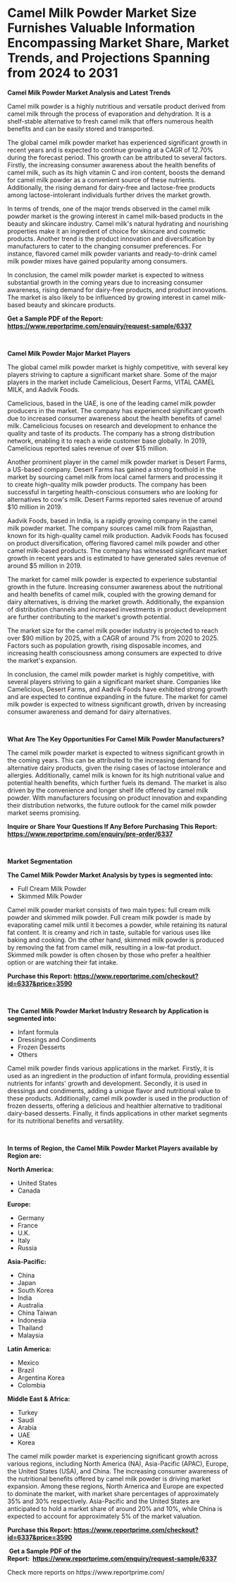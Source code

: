 <p><h1>Camel Milk Powder Market Size Furnishes Valuable Information Encompassing Market Share, Market Trends, and Projections Spanning from 2024 to 2031</h1></p><p><strong>Camel Milk Powder Market Analysis and Latest Trends</strong></p>
<p><p>Camel milk powder is a highly nutritious and versatile product derived from camel milk through the process of evaporation and dehydration. It is a shelf-stable alternative to fresh camel milk that offers numerous health benefits and can be easily stored and transported.</p><p>The global camel milk powder market has experienced significant growth in recent years and is expected to continue growing at a CAGR of 12.70% during the forecast period. This growth can be attributed to several factors. Firstly, the increasing consumer awareness about the health benefits of camel milk, such as its high vitamin C and iron content, boosts the demand for camel milk powder as a convenient source of these nutrients. Additionally, the rising demand for dairy-free and lactose-free products among lactose-intolerant individuals further drives the market growth.</p><p>In terms of trends, one of the major trends observed in the camel milk powder market is the growing interest in camel milk-based products in the beauty and skincare industry. Camel milk's natural hydrating and nourishing properties make it an ingredient of choice for skincare and cosmetic products. Another trend is the product innovation and diversification by manufacturers to cater to the changing consumer preferences. For instance, flavored camel milk powder variants and ready-to-drink camel milk powder mixes have gained popularity among consumers.</p><p>In conclusion, the camel milk powder market is expected to witness substantial growth in the coming years due to increasing consumer awareness, rising demand for dairy-free products, and product innovations. The market is also likely to be influenced by growing interest in camel milk-based beauty and skincare products.</p></p>
<p><strong>Get a Sample PDF of the Report:&nbsp; <a href="https://www.reportprime.com/enquiry/request-sample/6337">https://www.reportprime.com/enquiry/request-sample/6337</a></strong></p>
<p>&nbsp;</p>
<p><strong>Camel Milk Powder Major Market Players</strong></p>
<p><p>The global camel milk powder market is highly competitive, with several key players striving to capture a significant market share. Some of the major players in the market include Camelicious, Desert Farms, VITAL CAMEL MILK, and Aadvik Foods.</p><p>Camelicious, based in the UAE, is one of the leading camel milk powder producers in the market. The company has experienced significant growth due to increased consumer awareness about the health benefits of camel milk. Camelicious focuses on research and development to enhance the quality and taste of its products. The company has a strong distribution network, enabling it to reach a wide customer base globally. In 2019, Camelicious reported sales revenue of over $15 million.</p><p>Another prominent player in the camel milk powder market is Desert Farms, a US-based company. Desert Farms has gained a strong foothold in the market by sourcing camel milk from local camel farmers and processing it to create high-quality milk powder products. The company has been successful in targeting health-conscious consumers who are looking for alternatives to cow's milk. Desert Farms reported sales revenue of around $10 million in 2019.</p><p>Aadvik Foods, based in India, is a rapidly growing company in the camel milk powder market. The company sources camel milk from Rajasthan, known for its high-quality camel milk production. Aadvik Foods has focused on product diversification, offering flavored camel milk powder and other camel milk-based products. The company has witnessed significant market growth in recent years and is estimated to have generated sales revenue of around $5 million in 2019.</p><p>The market for camel milk powder is expected to experience substantial growth in the future. Increasing consumer awareness about the nutritional and health benefits of camel milk, coupled with the growing demand for dairy alternatives, is driving the market growth. Additionally, the expansion of distribution channels and increased investments in product development are further contributing to the market's growth potential.</p><p>The market size for the camel milk powder industry is projected to reach over $90 million by 2025, with a CAGR of around 7% from 2020 to 2025. Factors such as population growth, rising disposable incomes, and increasing health consciousness among consumers are expected to drive the market's expansion.</p><p>In conclusion, the camel milk powder market is highly competitive, with several players striving to gain a significant market share. Companies like Camelicious, Desert Farms, and Aadvik Foods have exhibited strong growth and are expected to continue expanding in the future. The market for camel milk powder is expected to witness significant growth, driven by increasing consumer awareness and demand for dairy alternatives.</p></p>
<p>&nbsp;</p>
<p><strong>What Are The Key Opportunities For Camel Milk Powder Manufacturers?</strong></p>
<p><p>The camel milk powder market is expected to witness significant growth in the coming years. This can be attributed to the increasing demand for alternative dairy products, given the rising cases of lactose intolerance and allergies. Additionally, camel milk is known for its high nutritional value and potential health benefits, which further fuels its demand. The market is also driven by the convenience and longer shelf life offered by camel milk powder. With manufacturers focusing on product innovation and expanding their distribution networks, the future outlook for the camel milk powder market seems promising.</p></p>
<p><strong>Inquire or Share Your Questions If Any Before Purchasing This Report: <a href="https://www.reportprime.com/enquiry/pre-order/6337">https://www.reportprime.com/enquiry/pre-order/6337</a></strong></p>
<p>&nbsp;</p>
<p><strong>Market Segmentation</strong></p>
<p><strong>The Camel Milk Powder Market Analysis by types is segmented into:</strong></p>
<p><ul><li>Full Cream Milk Powder</li><li>Skimmed Milk Powder</li></ul></p>
<p><p>Camel milk powder market consists of two main types: full cream milk powder and skimmed milk powder. Full cream milk powder is made by evaporating camel milk until it becomes a powder, while retaining its natural fat content. It is creamy and rich in taste, suitable for various uses like baking and cooking. On the other hand, skimmed milk powder is produced by removing the fat from camel milk, resulting in a low-fat product. Skimmed milk powder is often chosen by those who prefer a healthier option or are watching their fat intake.</p></p>
<p><strong>Purchase this Report:&nbsp;<a href="https://www.reportprime.com/checkout?id=6337&price=3590">https://www.reportprime.com/checkout?id=6337&price=3590</a></strong></p>
<p>&nbsp;</p>
<p><strong>The Camel Milk Powder Market Industry Research by Application is segmented into:</strong></p>
<p><ul><li>Infant formula</li><li>Dressings and Condiments</li><li>Frozen Desserts</li><li>Others</li></ul></p>
<p><p>Camel milk powder finds various applications in the market. Firstly, it is used as an ingredient in the production of infant formula, providing essential nutrients for infants' growth and development. Secondly, it is used in dressings and condiments, adding a unique flavor and nutritional value to these products. Additionally, camel milk powder is used in the production of frozen desserts, offering a delicious and healthier alternative to traditional dairy-based desserts. Finally, it finds applications in other market segments for its nutritional benefits and versatility.</p></p>
<p>&nbsp;</p>
<p><strong>In terms of Region, the Camel Milk Powder Market Players available by Region are:</strong></p>
<p>
    <p> <strong> North America: </strong>
        <ul>
            <li>United States</li>
            <li>Canada</li>
        </ul>
        </p> 
    <p> <strong> Europe: </strong>
        <ul>
            <li>Germany</li>
            <li>France</li>
            <li>U.K.</li>
            <li>Italy</li>
            <li>Russia</li>
        </ul>
        </p> 
    <p> <strong> Asia-Pacific: </strong>
        <ul>
            <li>China</li>
            <li>Japan</li>
            <li>South Korea</li>
            <li>India</li>
            <li>Australia</li>
            <li>China Taiwan</li>
            <li>Indonesia</li>
            <li>Thailand</li>
            <li>Malaysia</li>
        </ul>
        </p> 
    <p> <strong> Latin America: </strong>
        <ul>
            <li>Mexico</li>
            <li>Brazil</li>
            <li>Argentina Korea</li>
            <li>Colombia</li>
        </ul>
        </p> 
    <p> <strong> Middle East & Africa: </strong>
        <ul>
            <li>Turkey</li>
            <li>Saudi</li>
            <li>Arabia</li>
            <li>UAE</li>
            <li>Korea</li>
        </ul>
    </p>
    </p>
<p><p>The camel milk powder market is experiencing significant growth across various regions, including North America (NA), Asia-Pacific (APAC), Europe, the United States (USA), and China. The increasing consumer awareness of the nutritional benefits offered by camel milk powder is driving market expansion. Among these regions, North America and Europe are expected to dominate the market, with market share percentages of approximately 35% and 30% respectively. Asia-Pacific and the United States are anticipated to hold a market share of around 20% and 10%, while China is expected to account for approximately 5% of the market valuation.</p></p>
<p><strong>Purchase this Report: <a href="https://www.reportprime.com/checkout?id=6337&price=3590">https://www.reportprime.com/checkout?id=6337&price=3590</a></strong></p>
<p>&nbsp;<strong>Get a Sample PDF of the Report:&nbsp;&nbsp;<a href="https://www.reportprime.com/enquiry/request-sample/6337">https://www.reportprime.com/enquiry/request-sample/6337</a></strong></p>
<p><strong></strong></p>
<p>Check more reports on https://www.reportprime.com/</p>